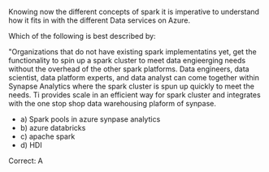 Knowing now the different concepts of spark it is imperative to understand how it fits in with the different Data services on Azure.

Which of the following is best described by:

"Organizations that do not have existing spark implementatins yet, get the functionality to spin up a spark cluster to meet data engieerging needs without the overhead of the other spark platforms. Data engineers, data scientist, data platform experts, and data analyst can come together within Synapse Analytics where the spark cluster is spun up quickly to meet the needs. Ti provides scale in an efficient way for spark cluster and integrates with the one stop shop data warehousing plaform of synpase.

- a) Spark pools in azure synpase analytics
- b) azure databricks
- c) apache spark
- d) HDI

Correct: A

